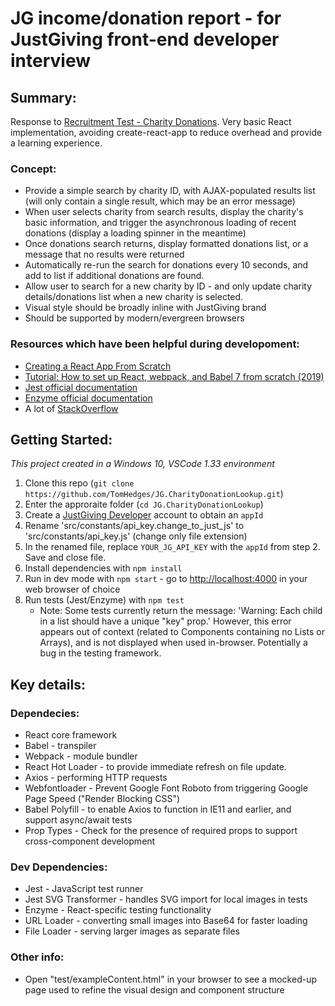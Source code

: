 # JG income/donation report - for JustGiving front-end developer interview

## Summary:

Response to [Recruitment Test - Charity Donations](https://github.com/JustGiving/recruitment-test-donations).
Very basic React implementation, avoiding create-react-app to reduce overhead and provide a learning experience.

### Concept:

- Provide a simple search by charity ID, with AJAX-populated results list (will only contain a single result, which may be an error message)
- When user selects charity from search results, display the charity's basic information, and trigger the asynchronous loading of recent donations (display a loading spinner in the meantime)
- Once donations search returns, display formatted donations list, or a message that no results were returned
- Automatically re-run the search for donations every 10 seconds, and add to list if additional donations are found.
- Allow user to search for a new charity by ID - and only update charity details/donations list when a new charity is selected.
- Visual style should be broadly inline with JustGiving brand
- Should be supported by modern/evergreen browsers

### Resources which have been helpful during developoment:

- [Creating a React App From Scratch](https://blog.usejournal.com/creating-a-react-app-from-scratch-f3c693b84658)
- [Tutorial: How to set up React, webpack, and Babel 7 from scratch (2019)](https://www.valentinog.com/blog/react-webpack-babel/)
- [Jest official documentation](https://jestjs.io/docs/en/getting-started.html)
- [Enzyme official documentation](https://airbnb.io/enzyme/)
- A lot of [StackOverflow](https://stackoverflow.com/)

## Getting Started:

_This project created in a Windows 10, VSCode 1.33 environment_

1. Clone this repo (`git clone https://github.com/TomHedges/JG.CharityDonationLookup.git`)
2. Enter the approraite folder (`cd JG.CharityDonationLookup`)
3. Create a [JustGiving Developer](https://developer.justgiving.com/) account to obtain an `appId`
4. Rename 'src/constants/api_key.change_to_just_js' to 'src/constants/api_key.js' (change only file extension)
5. In the renamed file, replace `YOUR_JG_API_KEY` with the `appId` from step 2. Save and close file.
6. Install dependencies with `npm install`
7. Run in dev mode with `npm start` - go to [http://localhost:4000](http://localhost:4000) in your web browser of choice
8. Run tests (Jest/Enzyme) with `npm test`
   - Note: Some tests currently return the message: 'Warning: Each child in a list should have a unique "key" prop.' However, this error appears out of context (related to Components containing no Lists or Arrays), and is not displayed when used in-browser. Potentially a bug in the testing framework.

## Key details:

### Dependecies:

- React core framework
- Babel - transpiler
- Webpack - module bundler
- React Hot Loader - to provide immediate refresh on file update.
- Axios - performing HTTP requests
- Webfontloader - Prevent Google Font Roboto from triggering Google Page Speed ("Render Blocking CSS")
- Babel Polyfill - to enable Axios to function in IE11 and earlier, and support async/await tests
- Prop Types - Check for the presence of required props to support cross-component development

### Dev Dependencies:

- Jest - JavaScript test runner
- Jest SVG Transformer - handles SVG import for local images in tests
- Enzyme - React-specific testing functionality
- URL Loader - converting small images into Base64 for faster loading
- File Loader - serving larger images as separate files

### Other info:

- Open "test/exampleContent.html" in your browser to see a mocked-up page used to refine the visual design and component structure
